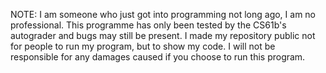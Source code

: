 NOTE: I am someone who just got into programming not long ago, I am no professional. This programme has only been tested by the CS61b's autograder and bugs may still be present. I made my repository public not for people to run my program, but to show my code. 
I will not be responsible for any damages caused if you choose to run this program. 

